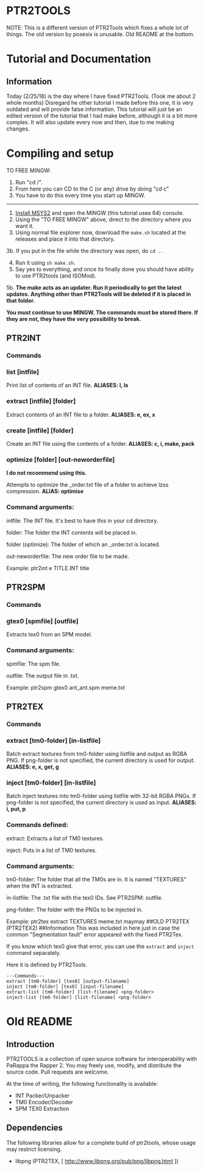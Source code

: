 # PTR2TOOLS
NOTE: This is a different version of PTR2Tools which fixes a whole lot of things.
The old version by posesix is unusable.
Old README at the bottom.

# Tutorial and Documentation

## Information

Today (2/25/18) is the day where I have fixed PTR2Tools. (Took me about 2 whole months)
Disregard he other tutorial I made before this one, it is very outdated and will provide false information.
This tutorial will just be an edited version of the tutorial that I had make before, although it is a bit more complex.
It will also update every now and then, due to me making changes.
 
# Compiling and setup
TO FREE MINGW:
1. Run "cd /".
2. From here you can CD to the C (or any) drive by doing "cd c"
3. You have to do this every time you start up MINGW.
---
1. [Install MSYS2](https://mysys2.org/) and open the MINGW (this tutorial uses 64) console.
2. Using the "TO FREE MINGW" above, direct to the directory where you want it.
3. Using normal file explorer now, download the `make.sh` located at the releases and place it into that directory.

3b. If you put in the file while the directory was open, do `cd .`.

4. Run it using `sh make.sh`.
5. Say yes to everything, and once its finally done you should have ability to use PTR2tools (and ISOMod).

5b. **The make acts as an updater. Run it periodically to get the latest updates. Anything other than PTR2Tools will be deleted if it is placed in that folder.**

**You must continue to use MINGW. The commands must be stored there. If they are not, they have the very possibility to break.**
## PTR2INT
### Commands
### list [intfile]
   Print list of contents of an INT file.
   **ALIASES: l, ls**
### extract [intfile] [folder]
   Extract contents of an INT file to a folder.
   **ALIASES: e, ex, x**
### create [intfile] [folder]
   Create an INT file using the contents of a folder.
   **ALIASES: c, i, make, pack**
### optimize [folder] [out-neworderfile]
   **I do not recommend using this.**

   Attempts to optimize the \_order.txt file of a folder to achieve lzss compression.
   **ALIAS: optimise**
### Command arguments:
intfile: The INT file. It's best to have this in your cd directory.

folder: The folder the INT contents will be placed in.

folder (optimize): The folder of which an \_order.txt is located.

out-neworderfile: The new order file to be made.

Example: ptr2int e TITLE.INT title
## PTR2SPM
### Commands
### gtex0 [spmfile] [outfile]
   Extracts tex0 from an SPM model.
### Command arguments:
spmfile: The spm file.

outfile: The output file in .txt.

Example: ptr2spm gtex0 ant_ant.spm meme.txt
## PTR2TEX
### Commands
### extract [tm0-folder] [in-listfile] <png-folder>
   Batch extract textures from tm0-folder using listfile and output as RGBA PNG.
     If png-folder is not specified, the current directory is used for output.
   **ALIASES: e, x, get, g**
### inject [tm0-folder] [in-listfile] <png-folder>
   Batch inject textures into tm0-folder using listfile with 32-bit RGBA PNGs.
     If png-folder is not specified, the current directory is used as input.
   **ALIASES: i, put, p**
### Commands defined:

extract: Extracts a list of TM0 textures.

inject: Puts in a list of TM0 textures.
### Command arguments:
tm0-folder: The folder that all the TM0s are in. It is named "TEXTURES" when the INT is extracted.

in-listfile: The .txt file with the tex0 IDs. See PTR2SPM: outfile.

png-folder: The folder with the PNGs to be injected in.

Example: ptr2tex extract TEXTURES meme.txt maymay
##OLD PTR2TEX (PTR2TEX2)
##Information
This was included in here just in case the common "Segmentation fault" error appeared with the fixed PTR2Tex.

If you know which tex0 give that error, you can use the `extract` and `inject` command separately.

Here it is defined by PTR2Tools.
```
---Commands---
extract [tm0-folder] [tex0] [output-filename]
inject [tm0-folder] [tex0] [input-filename]
extract-list [tm0-folder] [list-filename] <png-folder>
inject-list [tm0-folder] [list-filename] <png-folder>
```

# Old README
## Introduction

PTR2TOOLS is a collection of open source software for interoperability with PaRappa the Rapper 2. You may freely use, modify, and distribute the source code. Pull requests are welcome.

At the time of writing, the following functionality is available:
- INT Packer/Unpacker
- TM0 Encoder/Decoder
- SPM TEX0 Extraction

## Dependencies

The following libraries allow for a complete build of ptr2tools, whose usage may restrict licensing.
- libpng (PTR2TEX, [ http://www.libpng.org/pub/png/libpng.html ])
